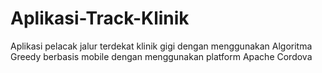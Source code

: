 # Aplikasi-Track-Klinik
Aplikasi pelacak jalur terdekat klinik gigi dengan menggunakan Algoritma Greedy berbasis mobile dengan menggunakan platform Apache Cordova
